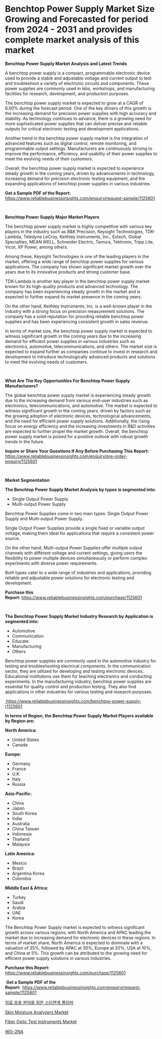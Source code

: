<p><h1>Benchtop Power Supply Market Size Growing and Forecasted for period from 2024 - 2031 and provides complete market analysis of this market</h1></p><p><strong>Benchtop Power Supply Market Analysis and Latest Trends</strong></p>
<p><p>A benchtop power supply is a compact, programmable electronic device used to provide a stable and adjustable voltage and current output to test and troubleshoot a variety of electronic circuits and components. These power supplies are commonly used in labs, workshops, and manufacturing facilities for research, development, and production purposes.</p><p>The benchtop power supply market is expected to grow at a CAGR of 6.00% during the forecast period. One of the key drivers of this growth is the increasing demand for precision power supplies with high accuracy and stability. As technology continues to advance, there is a growing need for more sophisticated power supplies that can deliver precise and reliable outputs for critical electronic testing and development applications.</p><p>Another trend in the benchtop power supply market is the integration of advanced features such as digital control, remote monitoring, and programmable output settings. Manufacturers are continuously striving to improve the performance, efficiency, and usability of their power supplies to meet the evolving needs of their customers.</p><p>Overall, the benchtop power supply market is expected to experience steady growth in the coming years, driven by advancements in technology, increasing demand for precision electronic testing equipment, and the expanding applications of benchtop power supplies in various industries.</p></p>
<p><strong>Get a Sample PDF of the Report:&nbsp;</strong> <a href="https://www.reliablebusinessinsights.com/enquiry/request-sample/1125601">https://www.reliablebusinessinsights.com/enquiry/request-sample/1125601</a></p>
<p>&nbsp;</p>
<p><strong>Benchtop Power Supply Major Market Players</strong></p>
<p><p>The benchtop power supply market is highly competitive with various key players in the industry such as B&K Precision, Keysight Technologies, TDK-Lambda, Teledyne LeCroy, Keithley Instruments, Inc., Extech, Global Specialties, MEAN WELL, Schneider Electric, Tamura, Tektronix, Tripp Lite, Vicor, XP Power, among others.</p><p>Among these, Keysight Technologies is one of the leading players in the market, offering a wide range of benchtop power supplies for various applications. The company has shown significant market growth over the years due to its innovative products and strong customer base.</p><p>TDK-Lambda is another key player in the benchtop power supply market known for its high-quality products and advanced technology. The company has been experiencing steady growth in the market and is expected to further expand its market presence in the coming years.</p><p>On the other hand, Keithley Instruments, Inc. is a well-known player in the industry with a strong focus on precision measurement solutions. The company has a solid reputation for providing reliable benchtop power supplies and has been experiencing consistent growth in sales revenue.</p><p>In terms of market size, the benchtop power supply market is expected to witness significant growth in the coming years due to the increasing demand for efficient power supplies in various industries such as electronics, automotive, telecommunications, and others. The market size is expected to expand further as companies continue to invest in research and development to introduce technologically advanced products and solutions to meet the evolving needs of customers.</p></p>
<p>&nbsp;</p>
<p><strong>What Are The Key Opportunities For Benchtop Power Supply Manufacturers?</strong></p>
<p><p>The global benchtop power supply market is experiencing steady growth due to the increasing demand from various end-user industries such as electronics, telecommunications, and automotive. The market is expected to witness significant growth in the coming years, driven by factors such as the growing adoption of electronic devices, technological advancements, and the need for efficient power supply solutions. Additionally, the rising focus on energy efficiency and the increasing investments in R&D activities are expected to further propel the market growth. Overall, the benchtop power supply market is poised for a positive outlook with robust growth trends in the future.</p></p>
<p><strong>Inquire or Share Your Questions If Any Before Purchasing This Report:</strong> <a href="https://www.reliablebusinessinsights.com/enquiry/pre-order-enquiry/1125601">https://www.reliablebusinessinsights.com/enquiry/pre-order-enquiry/1125601</a></p>
<p>&nbsp;</p>
<p><strong>Market Segmentation</strong></p>
<p><strong>The Benchtop Power Supply Market Analysis by types is segmented into:</strong></p>
<p><ul><li>Single Output Power Supply</li><li>Multi-output Power Supply</li></ul></p>
<p><p>Benchtop Power Supplies come in two main types: Single Output Power Supply and Multi-output Power Supply. </p><p>Single Output Power Supplies provide a single fixed or variable output voltage, making them ideal for applications that require a consistent power source. </p><p>On the other hand, Multi-output Power Supplies offer multiple output channels with different voltage and current settings, giving users the flexibility to power multiple devices simultaneously or perform complex experiments with diverse power requirements. </p><p>Both types cater to a wide range of industries and applications, providing reliable and adjustable power solutions for electronic testing and development.</p></p>
<p><strong>Purchase this Report:&nbsp;</strong><a href="https://www.reliablebusinessinsights.com/purchase/1125601">https://www.reliablebusinessinsights.com/purchase/1125601</a></p>
<p>&nbsp;</p>
<p><strong>The Benchtop Power Supply Market Industry Research by Application is segmented into:</strong></p>
<p><ul><li>Automotive</li><li>Communication</li><li>Educate</li><li>Manufacturing</li><li>Others</li></ul></p>
<p><p>Benchtop power supplies are commonly used in the automotive industry for testing and troubleshooting electrical components. In the communication sector, they are utilized for developing and testing electronic devices. Educational institutions use them for teaching electronics and conducting experiments. In the manufacturing industry, benchtop power supplies are essential for quality control and production testing. They also find applications in other industries for various testing and research purposes.</p></p>
<p><a href="https://www.reliablebusinessinsights.com/benchtop-power-supply-r1125601">&nbsp;https://www.reliablebusinessinsights.com/benchtop-power-supply-r1125601</a></p>
<p><strong>In terms of Region, the Benchtop Power Supply Market Players available by Region are:</strong></p>
<p>
    <p> <strong> North America: </strong>
        <ul>
            <li>United States</li>
            <li>Canada</li>
        </ul>
        </p> 
    <p> <strong> Europe: </strong>
        <ul>
            <li>Germany</li>
            <li>France</li>
            <li>U.K.</li>
            <li>Italy</li>
            <li>Russia</li>
        </ul>
        </p> 
    <p> <strong> Asia-Pacific: </strong>
        <ul>
            <li>China</li>
            <li>Japan</li>
            <li>South Korea</li>
            <li>India</li>
            <li>Australia</li>
            <li>China Taiwan</li>
            <li>Indonesia</li>
            <li>Thailand</li>
            <li>Malaysia</li>
        </ul>
        </p> 
    <p> <strong> Latin America: </strong>
        <ul>
            <li>Mexico</li>
            <li>Brazil</li>
            <li>Argentina Korea</li>
            <li>Colombia</li>
        </ul>
        </p> 
    <p> <strong> Middle East & Africa: </strong>
        <ul>
            <li>Turkey</li>
            <li>Saudi</li>
            <li>Arabia</li>
            <li>UAE</li>
            <li>Korea</li>
        </ul>
    </p>
    </p>
<p><p>The Benchtop Power Supply market is expected to witness significant growth across various regions, with North America and APAC leading the market due to increasing demand for electronic devices in these regions. In terms of market share, North America is expected to dominate with a valuation of 35%, followed by APAC at 30%, Europe at 20%, USA at 10%, and China at 5%. This growth can be attributed to the growing need for efficient power supply solutions in various industries.</p></p>
<p><strong>Purchase this Report: </strong><a href="https://www.reliablebusinessinsights.com/purchase/1125601">https://www.reliablebusinessinsights.com/purchase/1125601</a></p>
<p>&nbsp;<strong>Get a Sample PDF of the Report:&nbsp;&nbsp;</strong><a href="https://www.reliablebusinessinsights.com/enquiry/request-sample/1125601">https://www.reliablebusinessinsights.com/enquiry/request-sample/1125601</a></p>
<p><strong></strong></p>
<p><p><a href="https://github.com/konokaryan/Market-Research-Report-List-1/blob/main/5818804158864.md">의료 응용 분야를 위한 스티렌계 폴리머</a></p><p><a href="https://github.com/flwellarose/Market-Research-Report-List-1/blob/main/skin-moisture-analyzers-market.md">Skin Moisture Analyzers Market</a></p><p><a href="https://github.com/kmtkihkn89/Market-Research-Report-List-1/blob/main/fiber-optic-test-instruments-market.md">Fiber Optic Test Instruments Market</a></p><p><a href="https://medium.com/@estelwisozk1/edta-2na-%EC%8B%9C%EC%9E%A5-%EC%A0%90%EC%9C%A0%EC%9C%A8-%EB%B0%8F-%EC%83%88%EB%A1%9C%EC%9A%B4-%ED%8A%B8%EB%A0%8C%EB%93%9C-%EB%B6%84%EC%84%9D-%EC%9C%A0%ED%98%95-%EC%9D%91%EC%9A%A9-%EC%B5%9C%EC%A2%85-%EC%82%AC%EC%9A%A9-%EB%B0%8F-2024%EB%85%84%EB%B6%80%ED%84%B0-2031%EB%85%84%EA%B9%8C%EC%A7%80%EC%9D%98-%EC%98%88%EC%B8%A1%EC%9D%84-%ED%86%B5%ED%95%9C%EB%B6%84%EC%84%9D-494d07997749">에타-2NA</a></p></p>